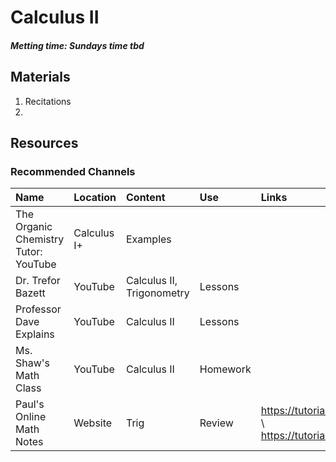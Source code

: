 # Calculus II
##### Metting time: Sundays time tbd

## Materials
1. Recitations
2. 

## Resources
### Recommended Channels

| Name | Location | Content | Use | Links |
| :--- | :--- | :--- | :--- | :--- |
| The Organic Chemistry Tutor: YouTube | Calculus I+ | Examples |
| Dr. Trefor Bazett | YouTube | Calculus II, Trigonometry | Lessons 
| Professor Dave Explains | YouTube| Calculus II | Lessons | |
| Ms. Shaw's Math Class | YouTube | Calculus II | Homework |
| Paul's Online Math Notes | Website | Trig | Review | https://tutorial.math.lamar.edu/classes/calci/trigfcns.aspx \ https://tutorial.math.lamar.edu/pdf/Trig_Cheat_Sheet.pdf |
